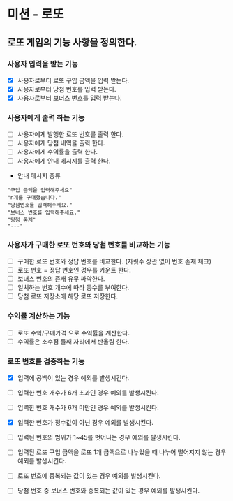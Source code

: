 # 미션 - 로또
## 로또 게임의 기능 사항을 정의한다. 

### 사용자 입력을 받는 기능
- [x] 사용자로부터 로또 구입 금액을 입력 받는다.
- [x] 사용자로부터 당첨 번호를 입력 받는다.
- [x] 사용자로부터 보너스 번호를 입력 받는다.
### 사용자에게 출력 하는 기능 
- [ ] 사용자에게 발행한 로또 번호를 출력 한다.
- [ ] 사용자에게 당첨 내역을 출력 한다.
- [ ] 사용자에게 수익률을 출력 한다.
- [ ] 사용자에게 안내 메시지를 출력 한다.
- 안내 메시지 종류
```
"구입 금액을 입력해주세요"
"n개를 구매했습니다."
"당첨번호를 입력해주세요."
"보너스 번호를 입력해주세요."
"당첨 통계"
"---"
```
### 사용자가 구매한 로또 번호와 당첨 번호를 비교하는 기능
- [ ] 구매한 로또 번호와 정답 번호를 비교한다. (자릿수 상관 없이 번호 존재 체크)
- [ ] 로또 번호 = 정답 번호인 경우를 카운트 한다.
- [ ] 보너스 번호의 존재 유무 파악한다.
- [ ] 일치하는 번호 개수에 따라 등수를 부여한다. 
- [ ] 당첨 로또 저장소에 해당 로또 저장한다.

### 수익률 계산하는 기능 
- [ ] 로또 수익/구매가격 으로 수익률을 계산한다.
- [ ] 수익률은 소수점 둘째 자리에서 반올림 한다.

### 로또 번호를 검증하는 기능
- [x] 입력에 공백이 있는 경우 예외를 발생시킨다.
- [ ] 입력한 번호 개수가 6개 초과인 경우 예외를 발생시킨다.
- [ ] 입력한 번호 개수가 6개 미만인 경우 예외를 발생시킨다.
- [x] 입력한 번호가 정수값이 아닌 경우 예외를 발생시킨다. 
- [ ] 입력된 번호의 범위가 1~45를 벗어나는 경우 예외를 발생시킨다.
- [ ] 입력된 로또 구입 금액을 로또 1개 금액으로 나누었을 때 나누어 떨어지지 않는 경우 예외를 발생시킨다.
- [ ] 로또 번호에 중복되는 값이 있는 경우 예외를 발생시킨다.
- [ ] 당첨 번호 중 보너스 번호와 중복되는 값이 있는 경우 예외를 발생시킨다.




